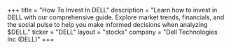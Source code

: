 +++
title = "How To Invest In DELL"
description = "Learn how to invest in DELL with our comprehensive guide. Explore market trends, financials, and the social pulse to help you make informed decisions when analyzing $DELL."
ticker = "DELL"
layout = "stocks"
company = "Dell Technologies Inc (DELL)"
+++

